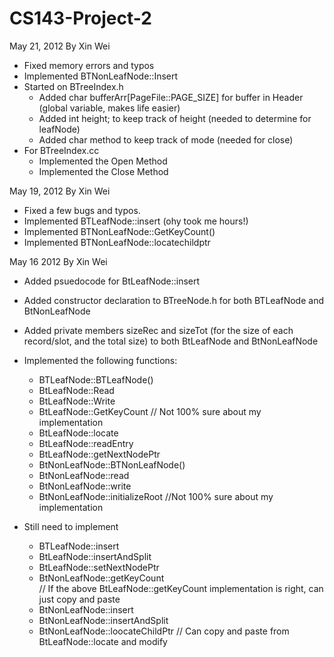 CS143-Project-2
===============

May 21, 2012 By Xin Wei
 - Fixed memory errors and typos
 - Implemented BTNonLeafNode::Insert
 - Started on BTreeIndex.h
	- Added char bufferArr[PageFile::PAGE_SIZE] for buffer in Header (global variable, makes life easier)
	- Added int height; to keep track of height (needed to determine for leafNode)
	- Added char method to keep track of mode (needed for close)
 - For BTreeIndex.cc
	- Implemented the Open Method
	- Implemented the Close Method

May 19, 2012 By Xin Wei
 - Fixed a few bugs and typos.
 - Implemented BTLeafNode::insert (ohy took me hours!)
 - Implemented BTNonLeafNode::GetKeyCount()
 - Implemented BTNonLeafNode::locatechildptr

May 16 2012 By Xin Wei
 - Added psuedocode for BtLeafNode::insert
 - Added constructor declaration to BTreeNode.h for both BTLeafNode and BtNonLeafNode
 - Added private members sizeRec and sizeTot (for the size of each record/slot, and the total size)
	to both BtLeafNode and BtNonLeafNode
 - Implemented the following functions:
 	- BTLeafNode::BTLeafNode()
	- BtLeafNode::Read
	- BtLeafNode::Write
	- BtLeafNode::GetKeyCount
		// Not 100% sure about my implementation
	- BtLeafNode::locate
	- BtLeafNode::readEntry
	- BtLeafNode::getNextNodePtr
	- BtNonLeafNode::BTNonLeafNode()
	- BtNonLeafNode::read
	- BtNonLeafNode::write
	- BtNonLeafNode::initializeRoot
		//Not 100% sure about my implementation


 - Still need to implement
	- BTLeafNode::insert
	- BtLeafNode::insertAndSplit
	- BtLeafNode::setNextNodePtr
	- BtNonLeafNode::getKeyCount	
		// If the above BtLeafNode::getKeyCount implementation is right, can just copy and paste
	- BtNonLeafNode::insert
	- BtNonLeafNode::insertAndSplit
	- BtNonLeafNode::loocateChildPtr
		// Can copy and paste from BtLeafNode::locate and modify
